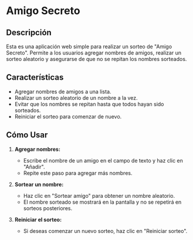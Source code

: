 # Amigo Secreto

## Descripción
Esta es una aplicación web simple para realizar un sorteo de "Amigo Secreto". Permite a los usuarios agregar nombres de amigos, realizar un sorteo aleatorio y asegurarse de que no se repitan los nombres sorteados.

## Características
- Agregar nombres de amigos a una lista.
- Realizar un sorteo aleatorio de un nombre a la vez.
- Evitar que los nombres se repitan hasta que todos hayan sido sorteados.
- Reiniciar el sorteo para comenzar de nuevo.

## Cómo Usar
1. **Agregar nombres:**
   - Escribe el nombre de un amigo en el campo de texto y haz clic en "Añadir".
   - Repite este paso para agregar más nombres.

2. **Sortear un nombre:**
   - Haz clic en "Sortear amigo" para obtener un nombre aleatorio.
   - El nombre sorteado se mostrará en la pantalla y no se repetirá en sorteos posteriores.

3. **Reiniciar el sorteo:**
   - Si deseas comenzar un nuevo sorteo, haz clic en "Reiniciar sorteo".
